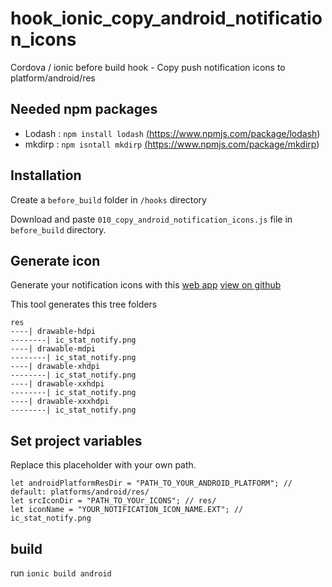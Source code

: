 # hook_ionic_copy_android_notification_icons
Cordova / ionic before build hook - Copy push notification icons to platform/android/res

## Needed npm packages
- Lodash : `npm install lodash` <a href="https://www.npmjs.com/package/lodash" target="_blank">(https://www.npmjs.com/package/lodash)</a>
- mkdirp : `npm isntall mkdirp` <a href="https://www.npmjs.com/package/mkdirp" target="_blank">(https://www.npmjs.com/package/mkdirp)</a>

## Installation
Create a `before_build` folder in `/hooks` directory

Download and paste `010_copy_android_notification_icons.js` file in `before_build` directory.

## Generate icon
Generate your notification icons with this <a href="http://romannurik.github.io/AndroidAssetStudio/icons-notification.html" target="_blank">web app</a>
<a href="https://github.com/romannurik/AndroidAssetStudio" target="_blank">view on github</a>

This tool generates this tree folders
```
res
----| drawable-hdpi
--------| ic_stat_notify.png
----| drawable-mdpi
--------| ic_stat_notify.png
----| drawable-xhdpi
--------| ic_stat_notify.png
----| drawable-xxhdpi
--------| ic_stat_notify.png
----| drawable-xxxhdpi
--------| ic_stat_notify.png
```
## Set project variables
Replace this placeholder with your own path.
```
let androidPlatformResDir = "PATH_TO_YOUR_ANDROID_PLATFORM"; // default: platforms/android/res/
let srcIconDir = "PATH_TO_YOUr_ICONS"; // res/
let iconName = "YOUR_NOTIFICATION_ICON_NAME.EXT"; // ic_stat_notify.png
```

## build
run `ionic build android`
